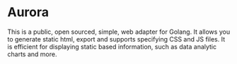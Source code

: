 # Aurora
This is a public, open sourced, simple, web adapter for Golang. It allows you to generate static html, export and supports specifying CSS and JS files. It is efficient for displaying static based information, such as data analytic charts and more.
